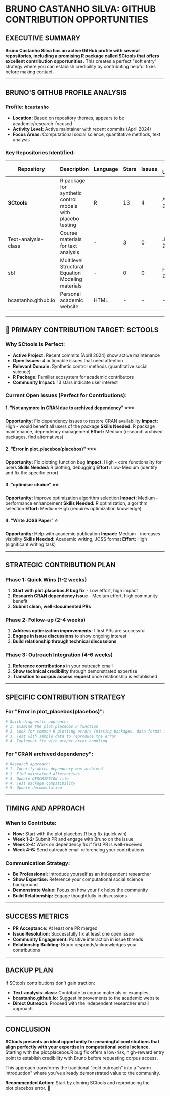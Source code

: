 # BRUNO CASTANHO SILVA: GITHUB CONTRIBUTION OPPORTUNITIES

## EXECUTIVE SUMMARY

**Bruno Castanho Silva has an active GitHub profile with several repositories, including a promising R package called SCtools that offers excellent contribution opportunities.** This creates a perfect "soft entry" strategy where you can establish credibility by contributing helpful fixes before making contact.

---

## BRUNO'S GITHUB PROFILE ANALYSIS

### Profile: `bcastanho`
- **Location:** Based on repository themes, appears to be academic/research-focused
- **Activity Level:** Active maintainer with recent commits (April 2024)
- **Focus Areas:** Computational social science, quantitative methods, text analysis

### Key Repositories Identified:

| Repository | Description | Language | Stars | Issues | Last Updated | Opportunity Level |
|------------|-------------|----------|-------|--------|--------------|-------------------|
| **SCtools** | R package for synthetic control models with placebo testing | R | 13 | 4 | April 2024 | ⭐⭐⭐ HIGH |
| Text-analysis-class | Course materials for text analysis | - | 3 | 0 | Jan 2024 | ⭐⭐ MEDIUM |
| sbl | Multilevel Structural Equation Modeling materials | - | 0 | 0 | Feb 2020 | ⭐ LOW |
| bcastanho.github.io | Personal academic website | HTML | - | - | - | ⭐ MEDIUM |

---

## 🎯 **PRIMARY CONTRIBUTION TARGET: SCTOOLS**

### Why SCtools is Perfect:
- **Active Project:** Recent commits (April 2024) show active maintenance
- **Open Issues:** 4 actionable issues that need attention
- **Relevant Domain:** Synthetic control methods (quantitative social science)
- **R Package:** Familiar ecosystem for academic contributors
- **Community Impact:** 13 stars indicate user interest

### Current Open Issues (Perfect for Contributions):

#### 1. **"Not anymore in CRAN due to archived dependency"** ⭐⭐⭐
**Opportunity:** Fix dependency issues to restore CRAN availability
**Impact:** High - would benefit all users of the package
**Skills Needed:** R package maintenance, dependency management
**Effort:** Medium (research archived packages, find alternatives)

#### 2. **"Error in plot_placebos(placebos)"** ⭐⭐⭐
**Opportunity:** Fix plotting function bug
**Impact:** High - core functionality for users
**Skills Needed:** R plotting, debugging
**Effort:** Low-Medium (identify and fix the specific error)

#### 3. **"optimiser choice"** ⭐⭐
**Opportunity:** Improve optimization algorithm selection
**Impact:** Medium - performance enhancement
**Skills Needed:** R optimization, algorithm selection
**Effort:** Medium-High (requires optimization knowledge)

#### 4. **"Write JOSS Paper"** ⭐
**Opportunity:** Help with academic publication
**Impact:** Medium - increases visibility
**Skills Needed:** Academic writing, JOSS format
**Effort:** High (significant writing task)

---

## STRATEGIC CONTRIBUTION PLAN

### Phase 1: Quick Wins (1-2 weeks)
1. **Start with plot.placebos.R bug fix** - Low effort, high impact
2. **Research CRAN dependency issue** - Medium effort, high community benefit
3. **Submit clean, well-documented PRs**

### Phase 2: Follow-up (2-4 weeks)
1. **Address optimization improvements** if first PRs are successful
2. **Engage in issue discussions** to show ongoing interest
3. **Build relationship through technical discussions**

### Phase 3: Outreach Integration (4-6 weeks)
1. **Reference contributions** in your outreach email
2. **Show technical credibility** through demonstrated expertise
3. **Transition to corpus access request** once relationship is established

---

## SPECIFIC CONTRIBUTION STRATEGY

### For "Error in plot_placebos(placebos)":
```r
# Quick diagnostic approach:
# 1. Examine the plot.placebos.R function
# 2. Look for common R plotting errors (missing packages, data format issues)
# 3. Test with sample data to reproduce the error
# 4. Implement fix with proper error handling
```

### For "CRAN archived dependency":
```r
# Research approach:
# 1. Identify which dependency was archived
# 2. Find maintained alternatives
# 3. Update DESCRIPTION file
# 4. Test package compatibility
# 5. Update documentation
```

---

## TIMING AND APPROACH

### When to Contribute:
- **Now:** Start with the plot.placebos.R bug fix (quick win)
- **Week 1-2:** Submit PR and engage with Bruno on the issue
- **Week 2-4:** Work on dependency fix if first PR is well-received
- **Week 4-6:** Send outreach email referencing your contributions

### Communication Strategy:
- **Be Professional:** Introduce yourself as an independent researcher
- **Show Expertise:** Reference your computational social science background
- **Demonstrate Value:** Focus on how your fix helps the community
- **Build Relationship:** Engage thoughtfully in discussions

---

## SUCCESS METRICS

- **PR Acceptance:** At least one PR merged
- **Issue Resolution:** Successfully fix at least one open issue
- **Community Engagement:** Positive interaction in issue threads
- **Relationship Building:** Bruno responds/acknowledges your contributions

---

## BACKUP PLAN

If SCtools contributions don't gain traction:
- **Text-analysis-class:** Contribute to course materials or examples
- **bcastanho.github.io:** Suggest improvements to the academic website
- **Direct Outreach:** Proceed with the independent researcher email approach

---

## CONCLUSION

**SCtools presents an ideal opportunity for meaningful contributions that align perfectly with your expertise in computational social science.** Starting with the plot.placebos.R bug fix offers a low-risk, high-reward entry point to establish credibility with Bruno before requesting corpus access.

This approach transforms the traditional "cold outreach" into a "warm introduction" where you've already demonstrated value to the community.

**Recommended Action:** Start by cloning SCtools and reproducing the plot.placebos error. 🎯
